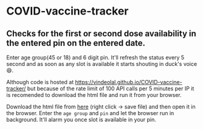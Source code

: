 # COVID-vaccine-tracker 

## Checks for the first or second dose availability in the entered pin on the entered date.

Enter age group(45 or 18) and 6 digit pin. It'll refresh the status every 5 second and as soon as any slot is available it starts shouting in duck's voice :smile:. 

Although code is hosted at https://vindeolal.github.io/COVID-vaccine-tracker/ but because of the rate limit of 100 API calls per 5 minutes per IP it is recomended to download the html file and run it from your browser.

Download the html file from [here](https://raw.githubusercontent.com/vindeolal/COVID-vaccine-tracker/main/index.html) (right click -> save file) and then open it in the browser. Enter the `age group` and `pin` and let the browser run in background. It'll alarm you once slot is available in your pin.

